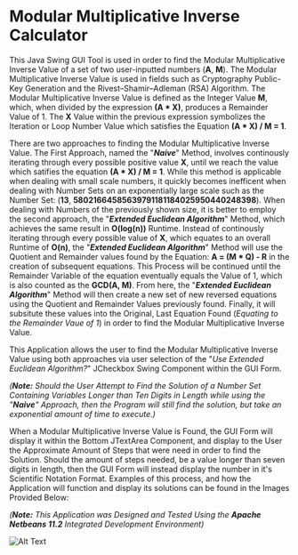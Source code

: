 # Modular Multiplicative Inverse Calculator
This Java Swing GUI Tool is used in order to find the Modular Multiplicative Inverse Value of a set of two user-inputted numbers (**A**, **M**). The Modular Multiplicative Inverse Value is used in fields such as Cryptography Public-Key Generation and the Rivest–Shamir–Adleman (RSA) Algorithm. The Modular Multiplicative Inverse Value is defined as the Integer Value **M**, which, when divided by the expression **(A * X)**, produces a Remainder Value of 1. The **X** Value within the previous expression symbolizes the Iteration or Loop Number Value which satisfies the Equation **(A * X) / M = 1**.

There are two approaches to finding the Modular Multiplicative Inverse Value. The First Approach, named the "***Naive***" Method, involves continously iterating through every possible positive value **X**, until we reach the value which satifies the equation **(A * X) / M = 1**. While this method is applicable when dealing with small scale numbers, it quickly becomes inefficent when dealing with Number Sets on an exponentially large scale such as the Number Set: (**13**, **58021664585639791181184025950440248398**). When dealing with Numbers of the previously shown size, it is better to employ the second approach, the "***Extended Euclidean Algorithm***" Method, which achieves the same result in **O(log(n))** Runtime. Instead of continously iterating through every possible value of **X**, which equates to an overall Runtime of **O(n)**, the "***Extended Euclidean Algorithm***" Method will use the Quotient and Remainder values found by the Equation: **A = (M * Q) - R** in the creation of subsequent equations. This Process will be continued until the Remainder Variable of the equation eventually equals the Value of 1, which is also counted as the **GCD(A, M)**. From here, the "***Extended Euclidean Algorithm***" Method will then create a new set of new reversed equations using the Quotient and Remainder Values previously found. Finally, it will subsitute these values into the Original, Last Equation Found (*Equating to the Remainder Vaue of 1*) in order to find the Modular Multiplicative Inverse Value.

This Application allows the user to find the Modular Multiplicative Inverse Value using both approaches via user selection of the "*Use Extended Euclidean Algorithm?*" JCheckbox Swing Component within the GUI Form. 

*(**Note:** Should the User Attempt to Find the Solution of a Number Set Containing Variables Longer than Ten Digits in Length while using the "***Naive***" Approach, then the Program will still find the solution, but take an exponential amount of time to execute.)*

When a Modular Multiplicative Inverse Value is Found, the GUI Form will display it within the Bottom JTextArea Component, and display to the User the Approximate Amount of Steps that were need in order to find the Solution. Should the amount of steps needed, be a value longer than seven digits in length, then the GUI Form will instead display the number in it's Scientific Notation Format. Examples of this process, and how the Application will function and display its solutions can be found in the Images Provided Below:

*(**Note:** This Application was Designed and Tested Using the **Apache Netbeans 11.2** Integrated Development Environment)*

![Alt Text](ModularMultiplicativeInverseCalculator/ModularInverseCalculator/Screenshots/Screenshot_Initial.png)
